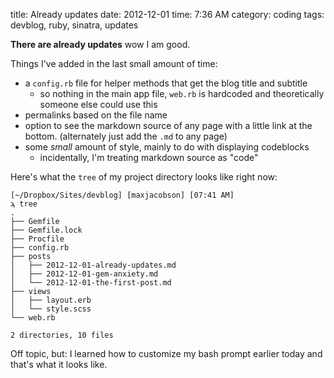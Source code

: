 title: Already updates
date: 2012-12-01
time: 7:36 AM
category: coding
tags: devblog, ruby, sinatra, updates

**There are already updates** wow I am good.

Things I've added in the last small amount of time:

* a `config.rb` file for helper methods that get the blog title and subtitle
    * so nothing in the main app file, `web.rb` is hardcoded and theoretically someone else could use this
* permalinks based on the file name
* option to see the markdown source of any page with a little link at the bottom. (alternately just add the `.md` to any page)
* some *small* amount of style, mainly to do with displaying codeblocks
    * incidentally, I'm treating markdown source as "code"

Here's what the `tree` of my project directory looks like right now:

    [~/Dropbox/Sites/devblog] [maxjacobson] [07:41 AM]
    ϡ tree
    .
    ├── Gemfile
    ├── Gemfile.lock
    ├── Procfile
    ├── config.rb
    ├── posts
    │   ├── 2012-12-01-already-updates.md
    │   ├── 2012-12-01-gem-anxiety.md
    │   └── 2012-12-01-the-first-post.md
    ├── views
    │   ├── layout.erb
    │   └── style.scss
    └── web.rb

    2 directories, 10 files

Off topic, but: I learned how to customize my bash prompt earlier today and that's what it looks like.